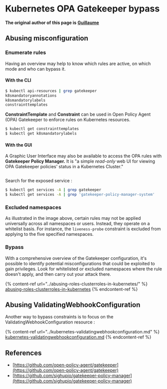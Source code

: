 # Kubernetes OPA Gatekeeper bypass

**The original author of this page is** [**Guillaume**](https://www.linkedin.com/in/guillaume-chapela-ab4b9a196)

## Abusing misconfiguration

### Enumerate rules

Having an overview may help to know which rules are active, on which mode and who can bypass it.

#### With the CLI

```bash
$ kubectl api-resources | grep gatekeeper
k8smandatoryannotations                                                             constraints.gatekeeper.sh/v1beta1                  false        K8sMandatoryAnnotations
k8smandatorylabels                                                                  constraints.gatekeeper.sh/v1beta1                  false        K8sMandatoryLabel
constrainttemplates                                                                 templates.gatekeeper.sh/v1                         false        ConstraintTemplate
```

**ConstraintTemplate** and **Constraint** can be used in Open Policy Agent (OPA) Gatekeeper to enforce rules on Kubernetes resources.

```bash
$ kubectl get constrainttemplates
$ kubectl get k8smandatorylabels
```

#### With the GUI

A Graphic User Interface may also be available to access the OPA rules with **Gatekeeper Policy Manager.** It is "a simple _read-only_ web UI for viewing OPA Gatekeeper policies' status in a Kubernetes Cluster."

<figure><img src="../../../.gitbook/assets/05-constraints.png" alt=""><figcaption></figcaption></figure>

Search for the exposed service :

```bash
$ kubectl get services -A | grep gatekeeper
$ kubectl get services -A | grep 'gatekeeper-policy-manager-system'
```

### Excluded namespaces

As illustrated in the image above, certain rules may not be applied universally across all namespaces or users. Instead, they operate on a whitelist basis. For instance, the `liveness-probe` constraint is excluded from applying to the five specified namespaces.

### Bypass

With a comprehensive overview of the Gatekeeper configuration, it's possible to identify potential misconfigurations that could be exploited to gain privileges. Look for whitelisted or excluded namespaces where the rule doesn't apply, and then carry out your attack there.

{% content-ref url="../abusing-roles-clusterroles-in-kubernetes/" %}
[abusing-roles-clusterroles-in-kubernetes](../abusing-roles-clusterroles-in-kubernetes/)
{% endcontent-ref %}

## Abusing ValidatingWebhookConfiguration

Another way to bypass constraints is to focus on the ValidatingWebhookConfiguration resource :&#x20;

{% content-ref url="../kubernetes-validatingwebhookconfiguration.md" %}
[kubernetes-validatingwebhookconfiguration.md](../kubernetes-validatingwebhookconfiguration.md)
{% endcontent-ref %}

## References

* [https://github.com/open-policy-agent/gatekeeper](https://github.com/open-policy-agent/gatekeeper)
* [https://github.com/sighupio/gatekeeper-policy-manager](https://github.com/sighupio/gatekeeper-policy-manager)
